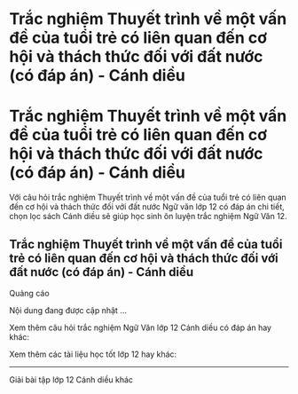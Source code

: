 # Trắc nghiệm Thuyết trình về một vấn đề của tuổi trẻ có liên quan đến cơ hội và thách thức đối với đất nước (có đáp án) - Cánh diều

# Trắc nghiệm Thuyết trình về một vấn đề của tuổi trẻ có liên quan đến cơ hội và thách thức đối với đất nước (có đáp án) - Cánh diều

Với câu hỏi trắc nghiệm Thuyết trình về một vấn đề của tuổi trẻ có liên quan đến cơ hội và thách thức đối với đất nước Ngữ văn lớp 12 có đáp án chi tiết, chọn lọc sách Cánh diều sẽ giúp học sinh ôn luyện trắc nghiệm Ngữ Văn 12.

## Trắc nghiệm Thuyết trình về một vấn đề của tuổi trẻ có liên quan đến cơ hội và thách thức đối với đất nước (có đáp án) - Cánh diều

Quảng cáo

Nội dung đang được cập nhật ...

Xem thêm câu hỏi trắc nghiệm Ngữ Văn lớp 12 Cánh diều có đáp án hay khác:

Xem thêm các tài liệu học tốt lớp 12 hay khác:

* * *

Giải bài tập lớp 12 Cánh diều khác
